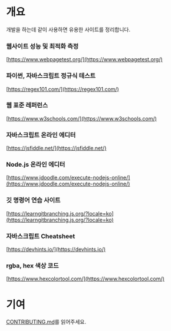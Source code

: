 # 개요

개발을 하는데 같이 사용하면 유용한 사이트를 정리합니다.

### 웹사이트 성능 및 최적화 측정
[https://www.webpagetest.org/](https://www.webpagetest.org/)

### 파이썬, 자바스크립트 정규식 테스트
[https://regex101.com/](https://regex101.com/)

### 웹 표준 레퍼런스
[https://www.w3schools.com/](https://www.w3schools.com/)

### 자바스크립트 온라인 에디터
[https://jsfiddle.net/](https://jsfiddle.net/)

### Node.js 온라인 에디터
[https://www.jdoodle.com/execute-nodejs-online/](https://www.jdoodle.com/execute-nodejs-online/)

### 깃 명령어 연습 사이트
[https://learngitbranching.js.org/?locale=ko](https://learngitbranching.js.org/?locale=ko)

### 자바스크립트 Cheatsheet
[https://devhints.io/](https://devhints.io/)

### rgba, hex 색상 코드
[https://www.hexcolortool.com/](https://www.hexcolortool.com/)

# 기여
[CONTRIBUTING.md](https://github.com/pjs21s/useful-site-to-develop/blob/main/CONTRIBUTING.md)를 읽어주세요.
